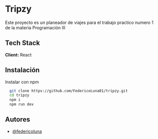# Tripzy

Este proyecto es un planeador de viajes para el trabajo practico numero 1 de la materia Programación III

## Tech Stack

**Client:** React

## Instalación

Instalar con npm

```bash
  git clone https://github.com/FedericoLuna01/tripzy.git
  cd tripzy
  npm i
  npm run dev
```

## Autores

- [@federicoluna](https://www.github.com/federicoluna01)
